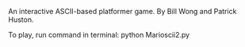 An interactive ASCII-based platformer game. By Bill Wong and Patrick Huston.

To play, run command in terminal:
	python Marioscii2.py